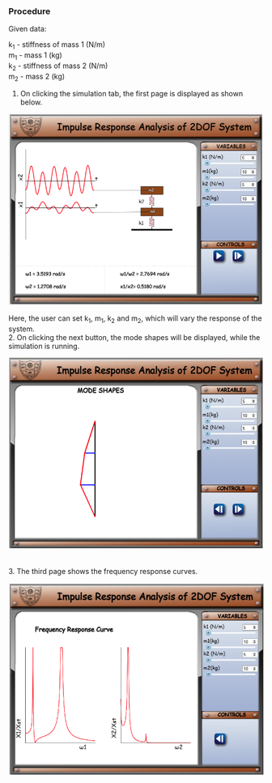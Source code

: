 ### Procedure

Given data:

k<sub>1</sub> - stiffness of mass 1 (N/m) <br>
m<sub>1</sub> - mass 1 (kg) <br>
k<sub>2</sub> - stiffness of mass 2 (N/m) <br>
m<sub>2</sub> - mass 2 (kg) <br>

1. On clicking the simulation tab, the first page is displayed as shown below.
<center>

![Alt text](images/1.png)
</center>
Here, the user can set k<sub>1</sub>, m<sub>1</sub>, k<sub>2</sub> and m<sub>2</sub>, which will vary the response of the system.

<br>
2. On clicking the next button, the mode shapes will be displayed, while the simulation is running.
<center>

![Alt text](images/2.png)

</center>

<br>
3. The third page shows the frequency response curves.
<center>

![Alt text](images/3.png)

</center>
